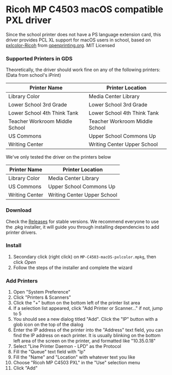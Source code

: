 # Ricoh MP C4503 macOS compatible PXL driver

Since the school printer does not have a PS language extension card, this
driver provides PCL XL support for macOS users in school, based on
[pxlcolor-Ricoh](http://www.openprinting.org/driver/pxlcolor-Ricoh/)
from [openprinting.org](http://www.openprinting.org/). MIT Licensed

### Supported Printers in GDS

Theoretically, the driver should work fine on any of the following printers:
(Data from school's iPrint)

| Printer Name                   | Printer Location               |
|--------------------------------|--------------------------------|
| Library Color                  | Media Center Library           |
| Lower School 3rd Grade         | Lower School 3rd Grade         |
| Lower School 4th Think Tank    | Lower School 4th Think Tank    |
| Teacher Workroom Middle School | Teacher Workroom Middle School |
| US Commons                     | Upper School Commons Up        |
| Writing Center                 | Writing Center Upper School    |

We've only tested the driver on the printers below

| Printer Name                   | Printer Location               |
|--------------------------------|--------------------------------|
| Library Color                  | Media Center Library           |
| US Commons                     | Upper School Commons Up        |
| Writing Center                 | Writing Center Upper School    |

### Download

Check the [Releases](/GreensboroDaySchool/MP-C4503-macOS-pxlcolor/releases)
for stable versions. We recommend everyone to use the .pkg installer, it will
guide you through installing dependencies to add printer drivers.

### Install

1.  Secondary click (right click) on `MP-C4503-macOS-pxlcolor.mpkg`, then click
    *Open*
2.  Follow the steps of the installer and complete the wizard

### Add Printers

1.	Open "System Preference"
2.	Click "Printers & Scanners"
3.	Click the "+" button on the bottom left of the printer list area
4.	If a selection list appeared, click "Add Printer or Scanner..." if not, jump to 5
5.	You should see a new dialog titled "Add". Click the "IP" button with a glob icon on the top of the dialog
6.	Enter the IP address of the printer into the "Address" text field, you can find the IP address on each printer. It is usually blinking on the bottom left area of the screen on the printer, and formatted like "10.35.0.18"
7.	Select "Line Printer Daemon - LPD" as the Protocol
8.	Fill the "Queue" text field with "lp"
9.	Fill the "Name" and "Location" with whatever text you like
10.	Choose "Ricoh MP C4503 PXL" in the "Use" selection menu
11.	Click "Add"
